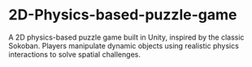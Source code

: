 # 2D-Physics-based-puzzle-game
A 2D physics-based puzzle game built in Unity, inspired by the classic Sokoban. Players manipulate dynamic objects using realistic physics interactions to solve spatial challenges.
